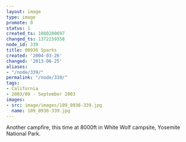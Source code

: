 ```yaml
---
layout: image
type: image
promote: 0
status: 1
created_ts: 1080280697
changed_ts: 1372159358
node_id: 339
title: 00936 Sparks
created: '2004-03-26'
changed: '2013-06-25'
aliases:
- "/node/339/"
permalink: "/node/339/"
tags:
- California
- 2003/09 - September 2003
images:
- src: image/images/109_0936-339.jpg
  name: 109_0936-339.jpg
---
```

Another campfire, this time at 8000ft in White Wolf campsite, Yosemite National Park.
